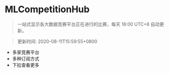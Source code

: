 # MLCompetitionHub

> 一站式显示各大数据竞赛平台正在进行的比赛，每天 16:00 UTC+8 自动更新。
  
> 更新时间: 2020-08-11T15:59:55+0800 

* 多家竞赛平台
* 多种订阅方式
* 下拉查看更多